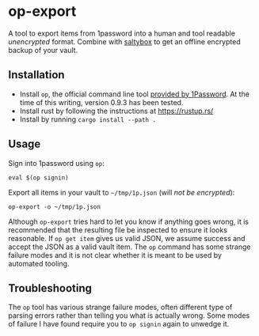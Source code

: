 # op-export

A tool to export items from 1password into a human and tool readable *unencrypted* format. Combine with [saltybox](https://github.com/scode/saltybox) to get an offline encrypted backup of your vault.

## Installation

* Install `op`, the official command line tool [provided by 1Password](https://1password.com/downloads/command-line/).
  At the time of this writing, version 0.9.3 has been tested.
* Install rust by following the instructions at https://rustup.rs/
* Install by running `cargo install --path .`

## Usage

Sign into 1password using `op`:

```
eval $(op signin)
```

Export all items in your vault to `~/tmp/1p.json` (will *not be encrypted*):

```
op-export -o ~/tmp/1p.json
```

Although `op-export` tries hard to let you know if anything goes wrong, it is recommended that the resulting file be inspected to ensure it looks reasonable. If `op get item` gives us valid JSON, we assume success and accept the JSON as a valid vault item. The `op` command has some strange failure modes and it is not clear whether it is meant to be used by automated tooling.

## Troubleshooting

The `op` tool has various strange failure modes, often different type of parsing errors rather than telling you what is actually wrong. Some modes of failure I have found require you to `op signin` again to unwedge it.
